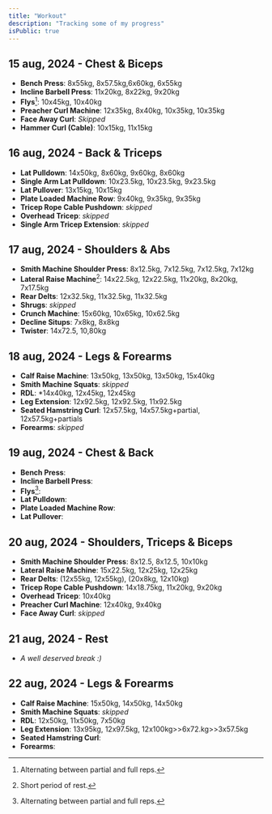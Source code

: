```yaml
---
title: "Workout"
description: "Tracking some of my progress"
isPublic: true
---
```


## 15 aug, 2024 - Chest & Biceps
* **Bench Press**:
    8x55kg, 8x57.5kg,6x60kg, 6x55kg
* **Incline Barbell Press**:
    11x20kg, 8x22kg, 9x20kg
* **Flys**[^1]:
    10x45kg, 10x40kg
* **Preacher Curl Machine**:
    12x35kg, 8x40kg, 10x35kg, 10x35kg
* **Face Away Curl**:
    *Skipped*
* **Hammer Curl (Cable)**:
    10x15kg, 11x15kg

## 16 aug, 2024 - Back & Triceps
* **Lat Pulldown**:
    14x50kg, 8x60kg, 9x60kg, 8x60kg
* **Single Arm Lat Pulldown**:
    10x23.5kg, 10x23.5kg, 9x23.5kg
* **Lat Pullover**:
    13x15kg, 10x15kg
* **Plate Loaded Machine Row**:
    9x40kg, 9x35kg, 9x35kg
* **Tricep Rope Cable Pushdown**: 
    *skipped*
* **Overhead Tricep**:
    *skipped*
* **Single Arm Tricep Extension**:
    *skipped*

## 17 aug, 2024 - Shoulders & Abs
* **Smith Machine Shoulder Press**:
    8x12.5kg, 7x12.5kg, 7x12.5kg, 7x12kg
* **Lateral Raise Machine**[^2]:
    14x22.5kg, 12x22.5kg, 11x20kg, 8x20kg, 7x17.5kg
* **Rear Delts**:
    12x32.5kg, 11x32.5kg, 11x32.5kg
* **Shrugs**:
    *skipped*
* **Crunch Machine**:
    15x60kg, 10x65kg, 10x62.5kg
* **Decline Situps**:
    7x8kg, 8x8kg
* **Twister**:
    14x72.5, 10,80kg

## 18 aug, 2024 - Legs & Forearms
* **Calf Raise Machine**:
    13x50kg, 13x50kg, 13x50kg, 15x40kg
* **Smith Machine Squats**:
    *skipped*
* **RDL**:
    *14x40kg, 12x45kg, 12x45kg
* **Leg Extension**:
    12x92.5kg, 12x92.5kg, 11x92.5kg
* **Seated Hamstring Curl**:
    12x57.5kg, 14x57.5kg+partial, 12x57.5kg+partials
* **Forearms**:
    *skipped*

## 19 aug, 2024 - Chest & Back
* **Bench Press**:
* **Incline Barbell Press**:
* **Flys**[^1]:
* **Lat Pulldown**:
* **Plate Loaded Machine Row**:
* **Lat Pullover**:

## 20 aug, 2024 - Shoulders, Triceps & Biceps
* **Smith Machine Shoulder Press**: 
    8x12.5, 8x12.5, 10x10kg
* **Lateral Raise Machine**:
    15x22.5kg, 12x25kg, 12x25kg
* **Rear Delts**:
    (12x55kg, 12x55kg), (20x8kg, 12x10kg)
* **Tricep Rope Cable Pushdown**:
    14x18.75kg, 11x20kg, 9x20kg
* **Overhead Tricep**:
    10x40kg
* **Preacher Curl Machine**:
    12x40kg, 9x40kg
* **Face Away Curl**:
    *skipped*

## 21 aug, 2024 - Rest
* *A well deserved break :)*

## 22 aug, 2024 - Legs & Forearms
* **Calf Raise Machine**:
    15x50kg, 14x50kg, 14x50kg
* **Smith Machine Squats**:
    *skipped*
* **RDL**:
    12x50kg, 11x50kg, 7x50kg
* **Leg Extension**:
    13x95kg, 12x97.5kg, 12x100kg>>6x72.kg>>3x57.5kg
* **Seated Hamstring Curl**:
* **Forearms**:

[^1]: Alternating between partial and full reps.
[^2]: Short period of rest.
